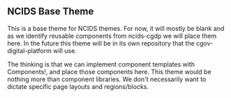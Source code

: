 ## NCIDS Base Theme
This is a base theme for NCIDS themes. For now, it will mostly be blank and as we identify reusable components from ncids-cgdp we will place them here. In the future this theme will be in its own repository that the cgov-digital-platform will use.

The thinking is that we can implement component templates with Components!, and place those components here. This theme would be nothing more than component libraries. We don't necessarily want to dictate specific page layouts and regions/blocks.
